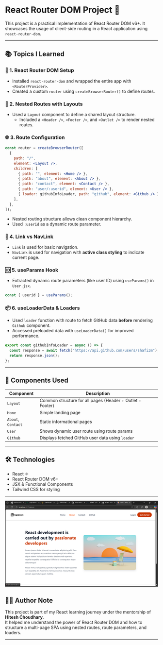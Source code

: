 # React Router DOM Project 🚀

This project is a practical implementation of React Router DOM v6+. It showcases the usage of client-side routing in a React application using `react-router-dom`.

---

## 📚 Topics I Learned

### 🔄 1. React Router DOM Setup

- Installed `react-router-dom` and wrapped the entire app with `<RouterProvider>`.
- Created a custom `router` using `createBrowserRouter()` to define routes.

### 🧩 2. Nested Routes with Layouts

- Used a `Layout` component to define a shared layout structure.
  - Included a `<Header />`, `<Footer />`, and `<Outlet />` to render nested routes.

### 🌐 3. Route Configuration

```jsx
const router = createBrowserRouter([
  {
    path: "/",
    element: <Layout />,
    children: [
      { path: "", element: <Home /> },
      { path: "about", element: <About /> },
      { path: "contact", element: <Contact /> },
      { path: "user/:userid", element: <User /> },
      { loader: githubInfoLoader, path: "github", element: <Github /> },
    ],
  },
]);
```

- Nested routing structure allows clean component hierarchy.
- Used `:userid` as a dynamic route parameter.

### 🔗 4. Link vs NavLink

- `Link` is used for basic navigation.
- `NavLink` is used for navigation with **active class styling** to indicate current page.

### 🆔 5. useParams Hook

- Extracted dynamic route parameters (like user ID) using `useParams()` in `User.jsx`.

```jsx
const { userid } = useParams();
```

### 📦 6. useLoaderData & Loaders

- Used `loader` function with route to fetch GitHub data **before** rendering `Github` component.
- Accessed preloaded data with `useLoaderData()` for improved performance.

```js
export const githubInfoLoader = async () => {
  const response = await fetch("https://api.github.com/users/shafi3m");
  return response.json();
};
```

---

## 🧪 Components Used

| Component          | Description                                               |
| ------------------ | --------------------------------------------------------- |
| `Layout`           | Common structure for all pages (Header + Outlet + Footer) |
| `Home`             | Simple landing page                                       |
| `About`, `Contact` | Static informational pages                                |
| `User`             | Shows dynamic user route using route params               |
| `Github`           | Displays fetched GitHub user data using `loader`          |

---

## 🛠 Technologies

- React ⚛️
- React Router DOM v6+
- JSX & Functional Components
- Tailwind CSS for styling

---

![App UI](src/assets/image.png)

## 🙋‍♂️ Author Note

This project is part of my React learning journey under the mentorship of **Hitesh Choudhary**.  
It helped me understand the power of React Router DOM and how to structure a multi-page SPA using nested routes, route parameters, and loaders.

---
